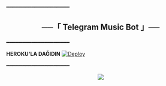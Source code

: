 ━━━━━━━━━━━━━━━━━━━━

<h2 align="center">
    ──「 Telegram Music Bot 」──
</h2>

━━━━━━━━━━━━━━━━━━━━

<b> HEROKU'LA DAĞIDIN</b>
[![Deploy](https://www.herokucdn.com/deploy/button.svg)](https://heroku.com/deploy?template=https://github.com/RaviBey/MusicTagBot.git)

━━━━━━━━━━━━━━━━━━━━

<p align="center">
  <img src="https://telegra.ph/file/7f6a1a5857267ec4a2a2d.jpg">
</p>
